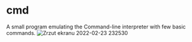 # cmd
A small program emulating the Command-line interpreter with few basic commands.
![Zrzut ekranu 2022-02-23 232530](https://user-images.githubusercontent.com/100306134/155419579-f86d9312-c790-4dee-98d5-9fd0cc533831.png)
